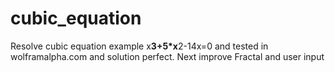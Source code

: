 # cubic_equation

Resolve cubic equation example x**3+5*x**2-14x=0 and tested in wolframalpha.com and solution perfect.
Next improve Fractal and user input
